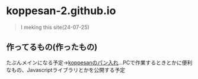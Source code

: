 # koppesan-2.github.io
> I meking this site(24-07-25)  

## 作ってるもの(作ったもの)
たぶんメインになる予定→[koppesanのパン入れ](https://koppesan-2.github.io/githubpages/README.md)...PCで作業するときとかに便利なもの、Javascriptライブラリとかを公開する予定